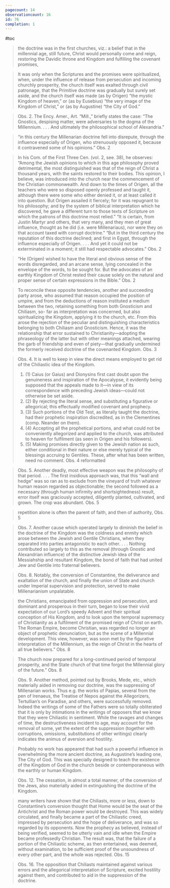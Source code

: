 ```yaml
---
pagecount: 14
observationcount: 16
id: 76
completion: 1
---
```

#toc

>the doctrine was in the first churches, viz.: a belief that in the millennial age, still future, Christ would personally come and reign, restoring the Davidic throne and Kingdom and fulfilling the covenant promises,

>It was only when the Scriptures and the promises were spiritualized, when, under the influence of release from persecution and incoming churchly prosperity, the church itself was exalted through civil patronage, that the Primitive doctrine was gradually but surely set aside, and the church itself was made (as by Origen) “the mystic Kingdom of heaven,” or (as by Eusebius) “the very image of the Kingdom of Christ,” or (as by Augustine) “the City of God.”

>Obs. 2. The Ency. Amer., Art. “Mill.,” briefly states the case: “The Gnostics, despising matter, were adversaries to the dogma of the Millennium. . . . And ultimately the philosophical school of Alexandria.”

>“in this century the Millenarian doctrine fell into disrepute, through the influence especially of Origen, who strenuously opposed it, because it contravened some of his opinions.”
>Obs. 2

>In his Com. of the First Three Cen. (vol. 2, see. 38), he observes: “Among the Jewish opinions to which in this age philosophy proved detrimental, the most distinguished was that of the reign of Christ a thousand years, with the saints restored to their bodies. This opinion, I believe, was introduced into the church near the commencement of the Christian commonwealth. And down to the times of Origen, all the teachers who were so disposed openly professed and taught it, although there were some who either denied it, or at least called it into question. But Origen assailed it fiercely; for it was repugnant to his philosophy; and by the system of biblical interpretation which he discovered, he gave a different turn to those texts of Scripture on which the patrons of this doctrine most relied.” “It is certain, from Justin Martyr and others, that very many, and they men of great influence, thought as he did (i.e. were Millenariaus), nor were they on that account taxed with corrupt doctrine.” “But in the third century the reputation of this doctrine declined; and first in Egypt, through the influence especially of Origen. . . . And yet it could not be exterminated in a moment; it still had respectable advocates.”
>Obs. 2

>“He (Origen) wished to have the literal and obvious sense of the words disregarded, and an arcane sense, lying concealed in the envelope of the words, to be sought for. But the advocates of an earthly Kingdom of Christ rested their cause solely on the natural and proper sense of certain expressions in the Bible.”
>Obs. 2

>To reconcile these opposite tendencies, another and succeeding party arose, who assumed that reason occupied the position of umpire, and from the deductions of reason instituted a medium between the two, retaining something from both Gnosticism and Chiliasm, so- far as interpretation was concerned, but also spiritualizing the Kingdom, applying it to the church, etc. From this arose the rejection of the peculiar and distinguishing characteristics belonging to both Chiliasm and Gnosticism. Hence, it was the relationship that error sustained to Christianity—adopting the phraseology of the latter but with other meanings attached, wearing the garb of friendship and even of piety—that gradually undermined the formerly received doctrine of the covenanted Kingdom.
>Obs. 3

>Obs. 4. It is well to keep in view the direct means employed to get rid of the Chiliastic idea of the Kingdom. 
>1. (1) Caius (or Gaius) and Dionysins first cast doubt upon the genuineness and inspiration of the Apocalypse, it evidently being supposed that the appeals made to it—in view of its correspondence with preceding Jewish ideas—could not otherwise be set aside. 
>2. (2) By rejecting the literal sense, and substituting a figurative or allegorical; this effectually modified covenant and prophecy. 
>3. (3) Such portions of the Old Test, as literally taught the doctrine, had their prophetic inspiration discredited, as in the Clementines (comp. Neander on them). 
>4. (4) Accepting all the prophetical portions, and what could not be conveniently allegorized and applied to the church, was attributed to heaven for fulfilment (as seen in Origen and his followers). 
>5. (5) Making promises directly given to the Jewish nation as such, either conditional in their nature or else merely typical of the blessings accruing to Gentiles. These, after what has been written, need no comment.
>Obs. 4 reformatted

>Obs. 5. Another deadly, most effective weapon was the philosophy of that period.
>. . .
>The first insidious approach was, that this “wall and hedge” was so ran as to exclude from the vineyard of truth whatever human reason regarded as objectionable; the second followed as a necessary (through human infirmity and shortsightedness) result, error itself was graciously accepted, diligently planted, cultivated, and grown. The crop was abundant.
>Obs. 5


>repetition alone is often the parent of faith, and then of authority,
>Obs. 5

>Obs. 7. Another cause which operated largely to diminish the belief in the doctrine of the Kingdom was the coldness and enmity which arose between the Jewish and Gentile Christians, when they separated into parties antagonistic to each other.
>. . .
>Nothing contributed so largely to this as the removal (through Gnostic and Alexandrian influence) of the distinctive Jewish idea of the Messiahship and resultant Kingdom, the bond of faith that had united Jew and Gentile into fraternal believers.


>Obs. 8. Notably, the conversion of Constantine, the deliverance and exaltation of the church, and finally the union of State and church under Imperial supervision and protection, served to make Millenarianism unpalatable.

>the Christians, emancipated from oppression and persecution, and dominant and prosperous in their turn, began to lose their vivid expectation of our Lord’s speedy Advent and their spiritual conception of His Kingdom, and to look upon the temporal supremacy of Christianity as a fulfilment of the promised reign of Christ on earth. The Roman Empire, become Christian, was regarded no longer an object of prophetic denunciation, but as the scene of a Millennial development. This view, however, was soon met by the figurative interpretation of the Millennium, as the reign of Christ in the hearts of all true believers.”
>Obs. 8

>The church now prepared for a long-continued period of temporal prosperity, and the State church of that time forgot the Millennial glory of the future.”
>Obs. 8


>Obs. 9. Another method, pointed out by Brooks, Mede, etc., which materially aided in removing our doctrine, was the suppressing of Millenarian works. Thus e.g. the works of Papias, several from the pen of Irenaeus, the Treatise of Nepos against the Allegorizers, Tertullian’s on Paradise, and others, were successfully removed. Indeed the writings of some of the Fathers were so totally obliterated that it is only by intimations in the writings of opposers that we know that they were Chiliastic in sentiment. While the ravages and changes of time, the destructiveness incident to age, may account for the removal of some, yet the extent of the suppression (together with corruptions, omissions, substitutions of other writings) clearly indicates the animus of aversion and hostility.

>Probably no work has appeared that had such a powerful influence in overwhelming the more ancient doctrine, as Augustine’s leading one, The City of God. This was specially designed to teach the existence of the Kingdom of God in the church beside or contemporaneous with the earthly or human Kingdom.

>Obs. 12. The cessation, in almost a total manner, of the conversion of the Jews, also materially aided in extinguishing the doctrine of the Kingdom.

>many writers have shown that the Chiliasts, more or less, down to Constantine’s conversion thought that Home would be the seat of the Antichrist and the Roman power would be destroyed. This was widely circulated, and finally became a part of the Chiliastic creed, impressed by persecution and the hope of deliverance, and was so regarded by its opponents. Now the prophecy as believed, instead of being verified, seemed to be utterly vain and idle when the Empire became professedly Christian. The result was, that the failure of a portion of the Chiliastic scheme, as then entertained, was deemed, without examination, to be sufficient proof of the unsoundness of every other part, and the whole was rejected.
>Obs. 15


>Obs. 16. The opposition that Chiliasts maintained against various errors and the allegorical interpretation of Scripture, excited hostility against them, and contributed to aid in the suppression of the doctrine.




